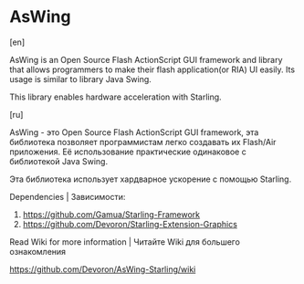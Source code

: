 # AsWing
[en]

AsWing is an Open Source Flash ActionScript GUI framework and library that allows programmers to make their flash application(or RIA) UI easily. Its usage is similar to library Java Swing.

This library enables hardware acceleration with Starling.

[ru]

AsWing - это Open Source Flash ActionScript GUI framework, эта библиотека позволяет программистам легко создавать их Flash/Air приложения. Её использование практические одинаковое с библиотекой Java Swing.

Эта библиотека использует хардварное ускорение с помощью Starling.

Dependencies | Зависимости:

1. https://github.com/Gamua/Starling-Framework
2. https://github.com/Devoron/Starling-Extension-Graphics

Read Wiki for more information | Читайте Wiki для большего ознакомления

https://github.com/Devoron/AsWing-Starling/wiki
